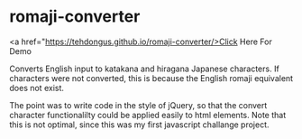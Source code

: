 # romaji-converter
<a href="https://tehdongus.github.io/romaji-converter/>Click Here For Demo</a>

Converts English input to katakana and hiragana Japanese characters. If characters were not converted, this is because the English romaji equivalent does not exist. 

The point was to write code in the style of jQuery, so that the convert character functionalilty could be applied easily to html elements. Note that this is not optimal, since this was my first javascript challange project.


